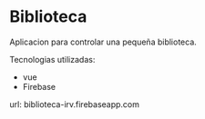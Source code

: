 # Biblioteca
Aplicacion para controlar una pequeña biblioteca.

Tecnologias utilizadas:
  - vue
  - Firebase
  
  url: biblioteca-irv.firebaseapp.com
